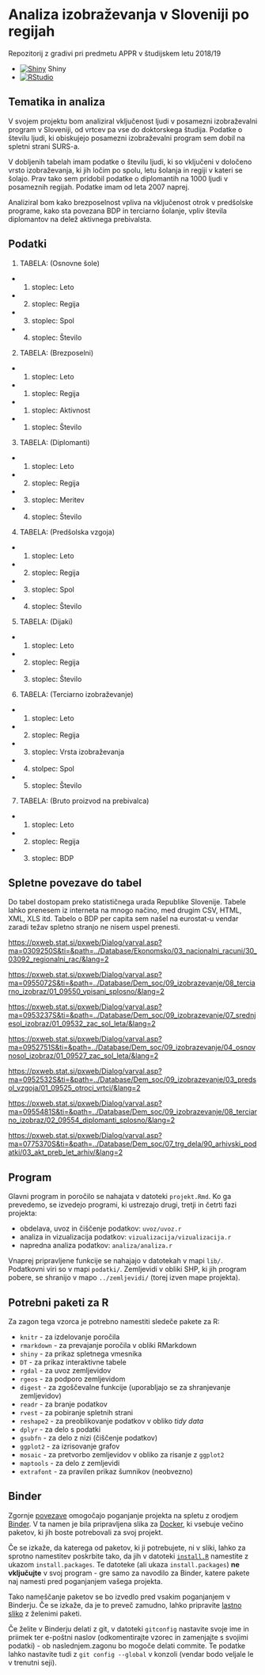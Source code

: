 # Analiza izobraževanja  v Sloveniji po regijah

Repozitorij z gradivi pri predmetu APPR v študijskem letu 2018/19

* [![Shiny](http://mybinder.org/badge.svg)](http://beta.mybinder.org/v2/gh/jaanos/APPR-2018-19/master?urlpath=shiny/APPR-2018-19/Projekt.Rmd) Shiny
* [![RStudio](http://mybinder.org/badge.svg)](http://beta.mybinder.org/v2/gh/Dzankomelli/APPR-2018-19/master?urlpath=rstudio)


## Tematika in analiza

V svojem projektu bom analiziral vključenost ljudi v posamezni izobraževalni program v Sloveniji, od vrtcev pa vse do doktorskega študija. Podatke o številu ljudi, ki obiskujejo posamezni izobraževalni program sem dobil na spletni strani SURS-a. 

V dobljenih tabelah imam podatke o številu ljudi, ki so vključeni v določeno vrsto izobraževanja, ki jih ločim po spolu, letu šolanja in regiji v kateri se šolajo. Prav tako sem pridobil podatke o diplomantih na 1000 ljudi v posameznih regijah. Podatke imam od leta 2007 naprej.

Analiziral bom kako brezposelnost vpliva na vključenost otrok v predšolske programe, kako sta povezana BDP in terciarno šolanje, vpliv števila diplomantov na delež aktivnega prebivalsta.

## Podatki

1. TABELA: (Osnovne šole)
- 1. stoplec: Leto
- 2. stoplec: Regija
- 3. stoplec: Spol
- 4. stoplec: Število

2. TABELA: (Brezposelni)
- 1. stoplec: Leto
- 1. stoplec: Regija
- 1. stoplec: Aktivnost
- 1. stoplec: Število

3. TABELA: (Diplomanti)
- 1. stoplec: Leto
- 2. stoplec: Regija
- 3. stoplec: Meritev
- 4. stoplec: Število

4. TABELA: (Predšolska vzgoja)
- 1. stoplec: Leto
- 2. stoplec: Regija
- 3. stoplec: Spol
- 4. stoplec: Število

5. TABELA: (Dijaki)
- 1. stoplec: Leto
- 2. stoplec: Regija
- 3. stoplec: Število


6. TABELA: (Terciarno izobraževanje)
- 1. stoplec: Leto
- 2. stoplec: Regija
- 3. stoplec: Vrsta izobraževanja
- 4. stolpec: Spol
- 5. stoplec: Število

7. TABELA: (Bruto proizvod na prebivalca)
- 1. stoplec: Leto
- 2. stoplec: Regija
- 3. stoplec: BDP



## Spletne povezave do tabel

Do tabel dostopam preko statističnega urada Republike Slovenije. Tabele lahko prenesem iz interneta na mnogo načino, med drugim CSV, HTML, XML, XLS itd. Tabelo o BDP per capita sem našel na eurostat-u vendar zaradi težav spletno stranjo ne nisem uspel prenesti.

https://pxweb.stat.si/pxweb/Dialog/varval.asp?ma=0309250S&ti=&path=../Database/Ekonomsko/03_nacionalni_racuni/30_03092_regionalni_rac/&lang=2

https://pxweb.stat.si/pxweb/Dialog/varval.asp?ma=0955072S&ti=&path=../Database/Dem_soc/09_izobrazevanje/08_terciarno_izobraz/01_09550_vpisani_splosno/&lang=2

https://pxweb.stat.si/pxweb/Dialog/varval.asp?ma=0953237S&ti=&path=../Database/Dem_soc/09_izobrazevanje/07_srednjesol_izobraz/01_09532_zac_sol_leta/&lang=2

https://pxweb.stat.si/pxweb/Dialog/varval.asp?ma=0952751S&ti=&path=../Database/Dem_soc/09_izobrazevanje/04_osnovnosol_izobraz/01_09527_zac_sol_leta/&lang=2

https://pxweb.stat.si/pxweb/Dialog/varval.asp?ma=0952532S&ti=&path=../Database/Dem_soc/09_izobrazevanje/03_predsol_vzgoja/01_09525_otroci_vrtci/&lang=2

https://pxweb.stat.si/pxweb/Dialog/varval.asp?ma=0955481S&ti=&path=../Database/Dem_soc/09_izobrazevanje/08_terciarno_izobraz/02_09554_diplomanti_splosno/&lang=2

https://pxweb.stat.si/pxweb/Dialog/varval.asp?ma=0775370S&ti=&path=../Database/Dem_soc/07_trg_dela/90_arhivski_podatki/03_akt_preb_let_arhiv/&lang=2

## Program

Glavni program in poročilo se nahajata v datoteki `projekt.Rmd`.
Ko ga prevedemo, se izvedejo programi, ki ustrezajo drugi, tretji in četrti fazi projekta:

* obdelava, uvoz in čiščenje podatkov: `uvoz/uvoz.r`
* analiza in vizualizacija podatkov: `vizualizacija/vizualizacija.r`
* napredna analiza podatkov: `analiza/analiza.r`

Vnaprej pripravljene funkcije se nahajajo v datotekah v mapi `lib/`.
Podatkovni viri so v mapi `podatki/`.
Zemljevidi v obliki SHP, ki jih program pobere,
se shranijo v mapo `../zemljevidi/` (torej izven mape projekta).

## Potrebni paketi za R

Za zagon tega vzorca je potrebno namestiti sledeče pakete za R:

* `knitr` - za izdelovanje poročila
* `rmarkdown` - za prevajanje poročila v obliki RMarkdown
* `shiny` - za prikaz spletnega vmesnika
* `DT` - za prikaz interaktivne tabele
* `rgdal` - za uvoz zemljevidov
* `rgeos` - za podporo zemljevidom
* `digest` - za zgoščevalne funkcije (uporabljajo se za shranjevanje zemljevidov)
* `readr` - za branje podatkov
* `rvest` - za pobiranje spletnih strani
* `reshape2` - za preoblikovanje podatkov v obliko *tidy data*
* `dplyr` - za delo s podatki
* `gsubfn` - za delo z nizi (čiščenje podatkov)
* `ggplot2` - za izrisovanje grafov
* `mosaic` - za pretvorbo zemljevidov v obliko za risanje z `ggplot2`
* `maptools` - za delo z zemljevidi
* `extrafont` - za pravilen prikaz šumnikov (neobvezno)

## Binder

Zgornje [povezave](#analiza-podatkov-s-programom-r-201819)
omogočajo poganjanje projekta na spletu z orodjem [Binder](https://mybinder.org/).
V ta namen je bila pripravljena slika za [Docker](https://www.docker.com/),
ki vsebuje večino paketov, ki jih boste potrebovali za svoj projekt.

Če se izkaže, da katerega od paketov, ki ji potrebujete, ni v sliki,
lahko za sprotno namestitev poskrbite tako,
da jih v datoteki [`install.R`](install.R) namestite z ukazom `install.packages`.
Te datoteke (ali ukaza `install.packages`) **ne vključujte** v svoj program -
gre samo za navodilo za Binder, katere pakete naj namesti pred poganjanjem vašega projekta.

Tako nameščanje paketov se bo izvedlo pred vsakim poganjanjem v Binderju.
Če se izkaže, da je to preveč zamudno,
lahko pripravite [lastno sliko](https://github.com/jaanos/APPR-docker) z želenimi paketi.

Če želite v Binderju delati z git,
v datoteki `gitconfig` nastavite svoje ime in priimek ter e-poštni naslov
(odkomentirajte vzorec in zamenjajte s svojimi podatki) -
ob naslednjem.zagonu bo mogoče delati commite.
Te podatke lahko nastavite tudi z `git config --global` v konzoli
(vendar bodo veljale le v trenutni seji).
